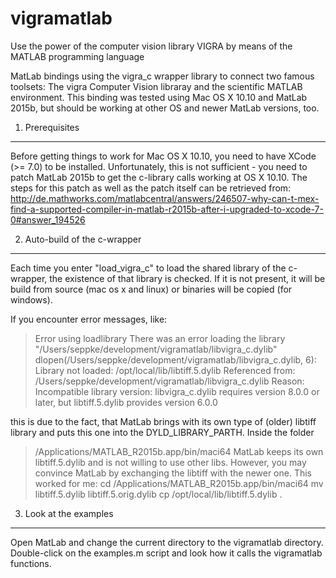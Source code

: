 vigramatlab
===========

Use the power of the computer vision library VIGRA by means of the MATLAB programming language

MatLab bindings using the vigra_c wrapper library to connect two famous toolsets: The vigra Computer Vision libraray and the scientific MATLAB environment. This binding was tested using Mac OS X 10.10 and MatLab 2015b, but should be working at other OS and newer MatLab versions, too.

1. Prerequisites
-----------------------------------
Before getting things to work for Mac OS X 10.10, you need to have XCode (>= 7.0) to be installed. Unfortunately, this is not sufficient - you need to patch MatLab 2015b to get the c-library calls working at OS X 10.10. The steps for this patch as well as the patch itself can be retrieved from:
http://de.mathworks.com/matlabcentral/answers/246507-why-can-t-mex-find-a-supported-compiler-in-matlab-r2015b-after-i-upgraded-to-xcode-7-0#answer_194526

2. Auto-build of the c-wrapper
-----------------------------------
Each time you enter "load_vigra_c" to load the shared library of the c-wrapper, the existence of that library is checked. If it is not present, it will be build from source (mac os x and linux) or binaries will be copied (for windows).

If you encounter error messages, like:

> Error using loadlibrary
> There was an error loading the library
> "/Users/seppke/development/vigramatlab/libvigra_c.dylib"
> dlopen(/Users/seppke/development/vigramatlab/libvigra_c.dylib, 6): Library not loaded:
>   /opt/local/lib/libtiff.5.dylib
> Referenced from: /Users/seppke/development/vigramatlab/libvigra_c.dylib
> Reason: Incompatible library version: libvigra_c.dylib requires version 8.0.0 or later, but
>   libtiff.5.dylib provides version 6.0.0

this is due to the fact, that MatLab brings with its own type of (older) libtiff library and puts this one into the DYLD_LIBRARY_PARTH. Inside the folder 
> /Applications/MATLAB_R2015b.app/bin/maci64 
MatLab keeps its own libtiff.5.dylib and is not willing to use other libs. However, you may convince MatLab by exchanging the libtiff with the newer one. This worked for me:
> cd /Applications/MATLAB_R2015b.app/bin/maci64 
> mv libtiff.5.dylib libtiff.5.orig.dylib
> cp /opt/local/lib/libtiff.5.dylib .


3. Look at the examples
-----------------------------------
Open MatLab and change the current directory to the vigramatlab directory.
Double-click on the examples.m script and look how it calls the vigramatlab functions.
